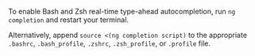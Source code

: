 To enable Bash and Zsh real-time type-ahead autocompletion, run
`ng completion` and restart your terminal.

Alternatively, append `source <(ng completion script)` to the appropriate `.bashrc`,
`.bash_profile`, `.zshrc`, `.zsh_profile`, or `.profile` file.
